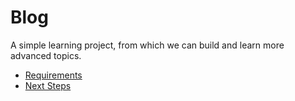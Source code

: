 # Blog

A simple learning project, from which we can build and learn more advanced topics.

* [Requirements](doc/requirements.md)
* [Next Steps](doc/next-steps.md)
